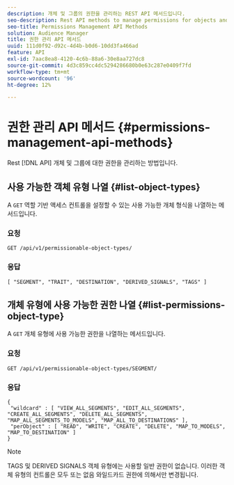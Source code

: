 ```yaml
---
description: 개체 및 그룹의 권한을 관리하는 REST API 메서드입니다.
seo-description: Rest API methods to manage permissions for objects and groups.
seo-title: Permissions Management API Methods
solution: Audience Manager
title: 권한 관리 API 메서드
uuid: 111d0f92-d92c-4d4b-b0d6-10dd3fa466ad
feature: API
exl-id: 7aac8ea8-4120-4c6b-88a6-30e8aa727dc8
source-git-commit: 4d3c859cc4dc5294286680b0e63c287e0409f7fd
workflow-type: tm+mt
source-wordcount: '96'
ht-degree: 12%

---
```


# 권한 관리 API 메서드 {#permissions-management-api-methods}

Rest [!DNL API] 개체 및 그룹에 대한 권한을 관리하는 방법입니다.

<!-- c_rest_api_perm_man.xml -->

## 사용 가능한 객체 유형 나열 {#list-object-types}

A `GET` 역할 기반 액세스 컨트롤을 설정할 수 있는 사용 가능한 개체 형식을 나열하는 메서드입니다.

<!-- r_rest_api_perm_list.xml -->

### 요청

`GET /api/v1/permissionable-object-types/`

### 응답

```
[ "SEGMENT", "TRAIT", "DESTINATION", "DERIVED_SIGNALS", "TAGS" ]
```

## 개체 유형에 사용 가능한 권한 나열 {#list-permissions-object-type}

A `GET` 개체 유형에 사용 가능한 권한을 나열하는 메서드입니다.

<!-- r_rest_api_perm_list_perms.xml -->

### 요청

`GET /api/v1/permissionable-object-types/SEGMENT/`

### 응답

```
{ 
 "wildcard" : [ "VIEW_ALL_SEGMENTS", "EDIT_ALL_SEGMENTS", "CREATE_ALL_SEGMENTS", "DELETE_ALL_SEGMENTS", "MAP_ALL_SEGMENTS_TO_MODELS", "MAP_ALL_TO_DESTINATIONS" ], 
 "perObject" : [ "READ", "WRITE", "CREATE", "DELETE", "MAP_TO_MODELS", "MAP_TO_DESTINATION" ]
}
```

>[!NOTE]
>
>TAGS 및 DERIVED SIGNALS 객체 유형에는 사용할 일반 권한이 없습니다. 이러한 객체 유형의 컨트롤은 모두 또는 없음 와일드카드 권한에 의해서만 변경됩니다.
